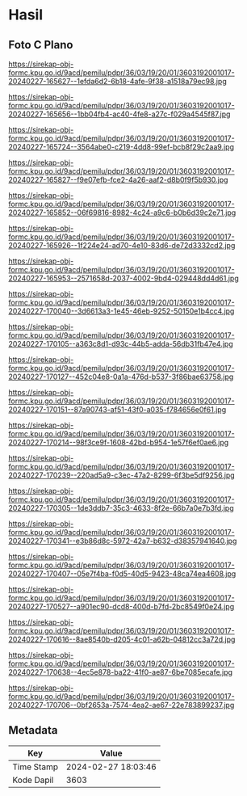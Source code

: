 # Hasil

## Foto C Plano

https://sirekap-obj-formc.kpu.go.id/9acd/pemilu/pdpr/36/03/19/20/01/3603192001017-20240227-165627--1efda6d2-6b18-4afe-9f38-a1518a79ec98.jpg

https://sirekap-obj-formc.kpu.go.id/9acd/pemilu/pdpr/36/03/19/20/01/3603192001017-20240227-165656--1bb04fb4-ac40-4fe8-a27c-f029a4545f87.jpg

https://sirekap-obj-formc.kpu.go.id/9acd/pemilu/pdpr/36/03/19/20/01/3603192001017-20240227-165724--3564abe0-c219-4dd8-99ef-bcb8f29c2aa9.jpg

https://sirekap-obj-formc.kpu.go.id/9acd/pemilu/pdpr/36/03/19/20/01/3603192001017-20240227-165827--f9e07efb-fce2-4a26-aaf2-d8b0f9f5b930.jpg

https://sirekap-obj-formc.kpu.go.id/9acd/pemilu/pdpr/36/03/19/20/01/3603192001017-20240227-165852--06f69816-8982-4c24-a9c6-b0b6d39c2e71.jpg

https://sirekap-obj-formc.kpu.go.id/9acd/pemilu/pdpr/36/03/19/20/01/3603192001017-20240227-165926--1f224e24-ad70-4e10-83d6-de72d3332cd2.jpg

https://sirekap-obj-formc.kpu.go.id/9acd/pemilu/pdpr/36/03/19/20/01/3603192001017-20240227-165953--2571658d-2037-4002-9bd4-029448dd4d61.jpg

https://sirekap-obj-formc.kpu.go.id/9acd/pemilu/pdpr/36/03/19/20/01/3603192001017-20240227-170040--3d6613a3-1e45-46eb-9252-50150e1b4cc4.jpg

https://sirekap-obj-formc.kpu.go.id/9acd/pemilu/pdpr/36/03/19/20/01/3603192001017-20240227-170105--a363c8d1-d93c-44b5-adda-56db31fb47e4.jpg

https://sirekap-obj-formc.kpu.go.id/9acd/pemilu/pdpr/36/03/19/20/01/3603192001017-20240227-170127--452c04e8-0a1a-476d-b537-3f86bae63758.jpg

https://sirekap-obj-formc.kpu.go.id/9acd/pemilu/pdpr/36/03/19/20/01/3603192001017-20240227-170151--87a90743-af51-43f0-a035-f784656e0f61.jpg

https://sirekap-obj-formc.kpu.go.id/9acd/pemilu/pdpr/36/03/19/20/01/3603192001017-20240227-170214--98f3ce9f-1608-42bd-b954-1e57f6ef0ae6.jpg

https://sirekap-obj-formc.kpu.go.id/9acd/pemilu/pdpr/36/03/19/20/01/3603192001017-20240227-170239--220ad5a9-c3ec-47a2-8299-6f3be5df9256.jpg

https://sirekap-obj-formc.kpu.go.id/9acd/pemilu/pdpr/36/03/19/20/01/3603192001017-20240227-170305--1de3ddb7-35c3-4633-8f2e-66b7a0e7b3fd.jpg

https://sirekap-obj-formc.kpu.go.id/9acd/pemilu/pdpr/36/03/19/20/01/3603192001017-20240227-170341--e3b86d8c-5972-42a7-b632-d38357941640.jpg

https://sirekap-obj-formc.kpu.go.id/9acd/pemilu/pdpr/36/03/19/20/01/3603192001017-20240227-170407--05e7f4ba-f0d5-40d5-9423-48ca74ea4608.jpg

https://sirekap-obj-formc.kpu.go.id/9acd/pemilu/pdpr/36/03/19/20/01/3603192001017-20240227-170527--a901ec90-dcd8-400d-b7fd-2bc8549f0e24.jpg

https://sirekap-obj-formc.kpu.go.id/9acd/pemilu/pdpr/36/03/19/20/01/3603192001017-20240227-170616--8ae8540b-d205-4c01-a62b-04812cc3a72d.jpg

https://sirekap-obj-formc.kpu.go.id/9acd/pemilu/pdpr/36/03/19/20/01/3603192001017-20240227-170638--4ec5e878-ba22-41f0-ae87-6be7085ecafe.jpg

https://sirekap-obj-formc.kpu.go.id/9acd/pemilu/pdpr/36/03/19/20/01/3603192001017-20240227-170706--0bf2653a-7574-4ea2-ae67-22e783899237.jpg


## Metadata

| Key        | Value               |
| ---------- | ------------------- |
| Time Stamp | 2024-02-27 18:03:46 |
| Kode Dapil | 3603                |



